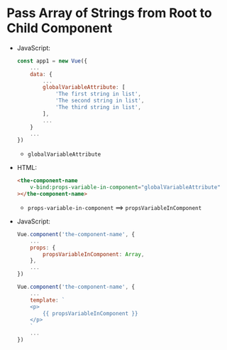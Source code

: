 # Pass Array of Strings from Root to Child Component

* JavaScript:

    ```javascript
    const app1 = new Vue({
        ...
        data: {
            ...
            globalVariableAttribute: [
                'The first string in list',
                'The second string in list',
                'The third string in list',
            ],
            ...
        }
        ...
    })
    ```

  * `globalVariableAttribute`

* HTML:

    ```html
    <the-component-name
        v-bind:props-variable-in-component="globalVariableAttribute"
    ></the-component-name>
    ```

  * `props-variable-in-component` ==> `propsVariableInComponent`

* JavaScript:

    ```javascript
    Vue.component('the-component-name', {
        ...
        props: {
            propsVariableInComponent: Array,
        },
        ...
    })
    ```

    ```javascript
    Vue.component('the-component-name', {
        ...
        template: `
        <p>
            {{ propsVariableInComponent }}
        </p>
        `
        ...
    })
    ```
